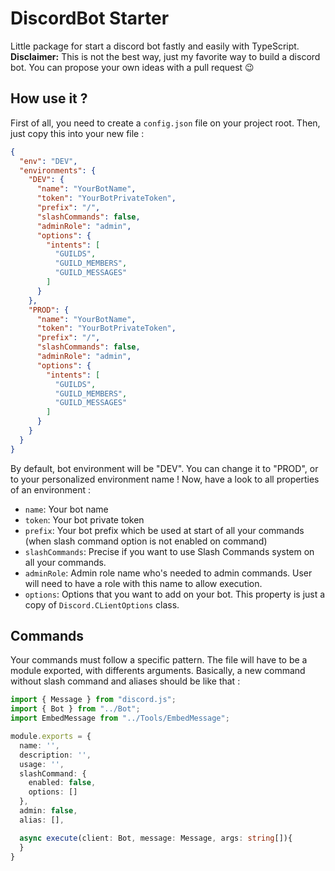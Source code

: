 # DiscordBot Starter
Little package for start a discord bot fastly and easily with TypeScript.  
**Disclaimer:** This is not the best way, just my favorite way to build a discord bot. You can propose your own ideas with a pull request 😉

## How use it ?
First of all, you need to create a `config.json` file on your project root.
Then, just copy this into your new file :
```json
{
  "env": "DEV",
  "environments": {
    "DEV": {
      "name": "YourBotName",
      "token": "YourBotPrivateToken",
      "prefix": "/",
      "slashCommands": false,
      "adminRole": "admin",
      "options": {
        "intents": [
          "GUILDS",
          "GUILD_MEMBERS",
          "GUILD_MESSAGES"
        ]
      }
    },
    "PROD": {
      "name": "YourBotName",
      "token": "YourBotPrivateToken",
      "prefix": "/",
      "slashCommands": false,
      "adminRole": "admin",
      "options": {
        "intents": [
          "GUILDS",
          "GUILD_MEMBERS",
          "GUILD_MESSAGES"
        ]
      }
    }
  }
}
```
By default, bot environment will be "DEV". You can change it to "PROD", or to your personalized environment name !
Now, have a look to all properties of an environment :  
- `name`: Your bot name
- `token`: Your bot private token
- `prefix`: Your bot prefix which be used at start of all your commands (when slash command option is not enabled on command)
- `slashCommands`: Precise if you want to use Slash Commands system on all your commands.
- `adminRole`: Admin role name who's needed to admin commands. User will need to have a role with this name to allow execution.
- `options`: Options that you want to add on your bot. This property is just a copy of `Discord.CLientOptions` class.

## Commands
Your commands must follow a specific pattern. The file will have to be a module exported, with differents arguments. Basically, a new command without slash command and aliases should be like that :
```ts
import { Message } from "discord.js";
import { Bot } from "../Bot";
import EmbedMessage from "../Tools/EmbedMessage";

module.exports = {
  name: '',
  description: '',
  usage: '',
  slashCommand: {
    enabled: false,
    options: []
  },
  admin: false,
  alias: [],

  async execute(client: Bot, message: Message, args: string[]){
  }
}
```
